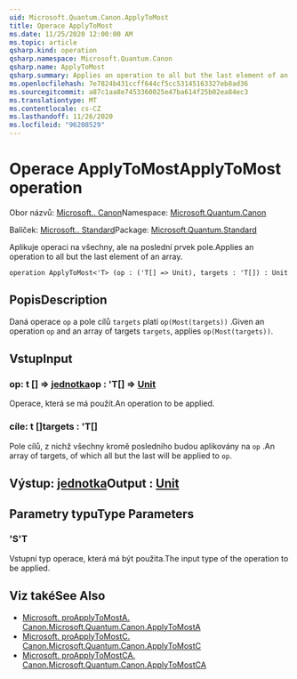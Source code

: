 ```yaml
---
uid: Microsoft.Quantum.Canon.ApplyToMost
title: Operace ApplyToMost
ms.date: 11/25/2020 12:00:00 AM
ms.topic: article
qsharp.kind: operation
qsharp.namespace: Microsoft.Quantum.Canon
qsharp.name: ApplyToMost
qsharp.summary: Applies an operation to all but the last element of an array.
ms.openlocfilehash: 7e7824b431ccff644cf5cc53145163327eb8ad36
ms.sourcegitcommit: a87c1aa8e7453360025e47ba614f25b02ea84ec3
ms.translationtype: MT
ms.contentlocale: cs-CZ
ms.lasthandoff: 11/26/2020
ms.locfileid: "96208529"
---
```

# <a name="applytomost-operation"></a><span data-ttu-id="7a867-102">Operace ApplyToMost</span><span class="sxs-lookup"><span data-stu-id="7a867-102">ApplyToMost operation</span></span>

<span data-ttu-id="7a867-103">Obor názvů: [Microsoft.. Canon](xref:Microsoft.Quantum.Canon)</span><span class="sxs-lookup"><span data-stu-id="7a867-103">Namespace: [Microsoft.Quantum.Canon](xref:Microsoft.Quantum.Canon)</span></span>

<span data-ttu-id="7a867-104">Balíček: [Microsoft.. Standard](https://nuget.org/packages/Microsoft.Quantum.Standard)</span><span class="sxs-lookup"><span data-stu-id="7a867-104">Package: [Microsoft.Quantum.Standard](https://nuget.org/packages/Microsoft.Quantum.Standard)</span></span>


<span data-ttu-id="7a867-105">Aplikuje operaci na všechny, ale na poslední prvek pole.</span><span class="sxs-lookup"><span data-stu-id="7a867-105">Applies an operation to all but the last element of an array.</span></span>

```qsharp
operation ApplyToMost<'T> (op : ('T[] => Unit), targets : 'T[]) : Unit
```


## <a name="description"></a><span data-ttu-id="7a867-106">Popis</span><span class="sxs-lookup"><span data-stu-id="7a867-106">Description</span></span>

<span data-ttu-id="7a867-107">Daná operace `op` a pole cílů `targets` platí `op(Most(targets))` .</span><span class="sxs-lookup"><span data-stu-id="7a867-107">Given an operation `op` and an array of targets `targets`, applies `op(Most(targets))`.</span></span>

## <a name="input"></a><span data-ttu-id="7a867-108">Vstup</span><span class="sxs-lookup"><span data-stu-id="7a867-108">Input</span></span>

### <a name="op--t--unit"></a><span data-ttu-id="7a867-109">op: t [] => [jednotka](xref:microsoft.quantum.lang-ref.unit)</span><span class="sxs-lookup"><span data-stu-id="7a867-109">op : 'T[] => [Unit](xref:microsoft.quantum.lang-ref.unit)</span></span> 

<span data-ttu-id="7a867-110">Operace, která se má použít.</span><span class="sxs-lookup"><span data-stu-id="7a867-110">An operation to be applied.</span></span>


### <a name="targets--t"></a><span data-ttu-id="7a867-111">cíle: t []</span><span class="sxs-lookup"><span data-stu-id="7a867-111">targets : 'T[]</span></span>

<span data-ttu-id="7a867-112">Pole cílů, z nichž všechny kromě posledního budou aplikovány na `op` .</span><span class="sxs-lookup"><span data-stu-id="7a867-112">An array of targets, of which all but the last will be applied to `op`.</span></span>



## <a name="output--unit"></a><span data-ttu-id="7a867-113">Výstup: [jednotka](xref:microsoft.quantum.lang-ref.unit)</span><span class="sxs-lookup"><span data-stu-id="7a867-113">Output : [Unit](xref:microsoft.quantum.lang-ref.unit)</span></span>



## <a name="type-parameters"></a><span data-ttu-id="7a867-114">Parametry typu</span><span class="sxs-lookup"><span data-stu-id="7a867-114">Type Parameters</span></span>

### <a name="t"></a><span data-ttu-id="7a867-115">'S</span><span class="sxs-lookup"><span data-stu-id="7a867-115">'T</span></span>

<span data-ttu-id="7a867-116">Vstupní typ operace, která má být použita.</span><span class="sxs-lookup"><span data-stu-id="7a867-116">The input type of the operation to be applied.</span></span>

## <a name="see-also"></a><span data-ttu-id="7a867-117">Viz také</span><span class="sxs-lookup"><span data-stu-id="7a867-117">See Also</span></span>

- [<span data-ttu-id="7a867-118">Microsoft. proApplyToMostA. Canon.</span><span class="sxs-lookup"><span data-stu-id="7a867-118">Microsoft.Quantum.Canon.ApplyToMostA</span></span>](xref:Microsoft.Quantum.Canon.ApplyToMostA)
- [<span data-ttu-id="7a867-119">Microsoft. proApplyToMostC. Canon.</span><span class="sxs-lookup"><span data-stu-id="7a867-119">Microsoft.Quantum.Canon.ApplyToMostC</span></span>](xref:Microsoft.Quantum.Canon.ApplyToMostC)
- [<span data-ttu-id="7a867-120">Microsoft. proApplyToMostCA. Canon.</span><span class="sxs-lookup"><span data-stu-id="7a867-120">Microsoft.Quantum.Canon.ApplyToMostCA</span></span>](xref:Microsoft.Quantum.Canon.ApplyToMostCA)